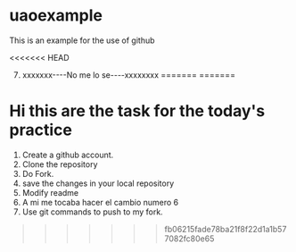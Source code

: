 # uaoexample
This is an example for the use of github

<<<<<<< HEAD

7. xxxxxxx----No me lo se----xxxxxxxx
=======
=======
# Hi this are the task for the today's practice

1. Create a github account.
2. Clone the repository
3. Do Fork.
4. save the changes in your local repository
5. Modify readme
6. A mi me tocaba hacer el cambio numero 6
8. Use git commands to push to my fork.
>>>>>>> fb06215fade78ba21f8f22d1a1b577082fc80e65
